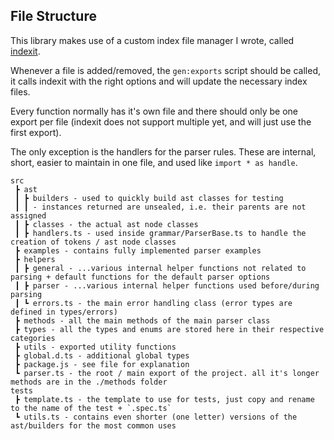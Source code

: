 ## File Structure

This library makes use of a custom index file manager I wrote, called [indexit](https://github.com/alanscodelog/indexit).

Whenever a file is added/removed, the `gen:exports` script should be called, it calls indexit with the right options and will update the necessary index files.

Every function normally has it's own file and there should only be one export per file (indexit does not support multiple yet, and will just use the first export).

The only exception is the handlers for the parser rules. These are internal, short, easier to maintain in one file, and used like `import * as handle`.

```text
src
 ┣ ast
 ┃ ┣ builders - used to quickly build ast classes for testing
 ┃ ┃ - instances returned are unsealed, i.e. their parents are not assigned
 ┃ ┣ classes - the actual ast node classes
 ┃ ┣ handlers.ts - used inside grammar/ParserBase.ts to handle the creation of tokens / ast node classes
 ┣ examples - contains fully implemented parser examples
 ┣ helpers
 ┃ ┣ general - ...various internal helper functions not related to parsing + default functions for the default parser options
 ┃ ┣ parser - ...various internal helper functions used before/during parsing
 ┃ ┗ errors.ts - the main error handling class (error types are defined in types/errors)
 ┣ methods - all the main methods of the main parser class
 ┣ types - all the types and enums are stored here in their respective categories
 ┣ utils - exported utility functions
 ┣ global.d.ts - additional global types
 ┣ package.js - see file for explanation
 ┗ parser.ts - the root / main export of the project. all it's longer methods are in the ./methods folder
tests
 ┣ template.ts - the template to use for tests, just copy and rename to the name of the test + `.spec.ts`
 ┗ utils.ts - contains even shorter (one letter) versions of the ast/builders for the most common uses
```

